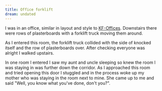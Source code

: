 ```yaml
---
title: Office forklift
dream: undated
---
```


I was in an office, similar in layout and style to [KF-Offices](https://killingfloormod.fandom.com/wiki/KF-Offices). Downstairs there were rows of plasterboards with a forklift truck moving them around.

As I entered this room, the forklift truck collided with the side of knocked itself and the row of plasterboards over. After checking everyone was alright I walked upstairs.

In one room I entered I saw my aunt and uncle sleeping so knew the room I was staying in was further down the corridor. As I approached this room and tried opening this door I stuggled and in the process woke up my mother who was staying in the room next to mine. She came up to me and said "Well, you know what you've done, don't you?".